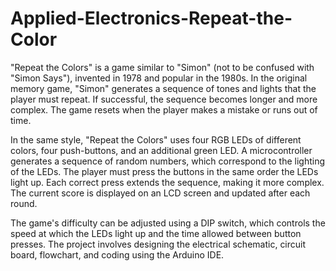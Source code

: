# Applied-Electronics-Repeat-the-Color

"Repeat the Colors" is a game similar to "Simon" (not to be confused with "Simon Says"), invented in 1978 and popular in the 1980s. In the original memory game, "Simon" generates a sequence of tones and lights that the player must repeat. If successful, the sequence becomes longer and more complex. The game resets when the player makes a mistake or runs out of time.

In the same style, "Repeat the Colors" uses four RGB LEDs of different colors, four push-buttons, and an additional green LED. A microcontroller generates a sequence of random numbers, which correspond to the lighting of the LEDs. The player must press the buttons in the same order the LEDs light up. Each correct press extends the sequence, making it more complex. The current score is displayed on an LCD screen and updated after each round.

The game's difficulty can be adjusted using a DIP switch, which controls the speed at which the LEDs light up and the time allowed between button presses. The project involves designing the electrical schematic, circuit board, flowchart, and coding using the Arduino IDE.
